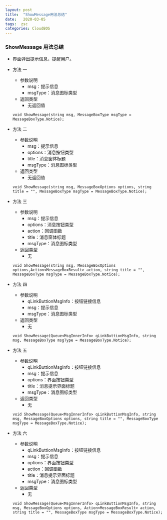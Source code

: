 ```yaml
---
layout: post
title:  "ShowMessage用法总结"
date:   2020-03-05 
tags:  zsc
categories: CloudBOS
---
```

 
### ShowMessage 用法总结
* 界面弹出提示信息，提醒用户。
* 方法 一
    * 参数说明
        * msg：提示信息
        * msgType：消息图标类型
    * 返回类型
        * 无返回值
    ```
    void ShowMessage(string msg, MessageBoxType msgType = MessageBoxType.Notice);
    ```

* 方法 二
    * 参数说明
        * msg：提示信息
        * options：消息按钮类型
        * title：消息窗体标题
        * msgType：消息图标类型
    * 返回类型
        * 无返回值
    ```
    void ShowMessage(string msg, MessageBoxOptions options, string title = "", MessageBoxType msgType = MessageBoxType.Notice);
    ```
* 方法 三
    * 参数说明
        * msg：提示信息
        * options：消息按钮类型
        * action：回调函数
        * title：消息窗体标题
        * msgType：消息图标类型
    * 返回类型
        * 无
    ```
    void ShowMessage(string msg, MessageBoxOptions options,Action<MessageBoxResult> action, string title = "", MessageBoxType msgType = MessageBoxType.Notice);
    ```

* 方法 四
    * 参数说明
        * qLinkButtionMsgInfo：按钮链接信息
        * msg：提示信息
        * msgType：消息图标类型
    * 返回类型
        * 无
    ```
    void ShowMessage(Queue<MsgInnerInfo> qLinkButtionMsgInfo, string msg, MessageBoxType msgType = MessageBoxType.Notice);
    ```

* 方法 五
    * 参数说明
        * qLinkButtionMsgInfo：按钮链接信息
        * msg：提示信息
        * options：界面按钮类型
        * title：消息提示界面标题
        * msgType：消息图标类型
    * 返回类型
        * 无
    ```
    void ShowMessage(Queue<MsgInnerInfo> qLinkButtionMsgInfo, string msg, MessageBoxOptions options, string title = "", MessageBoxType msgType = MessageBoxType.Notice);
    ```

* 方法 六
    * 参数说明
        * qLinkButtionMsgInfo：按钮链接信息
        * msg：提示信息
        * options：界面按钮类型
        * action：回调函数
        * title：消息提示界面标题
        * msgType：消息图标类型
    * 返回类型
        * 无
    ```
    void ShowMessage(Queue<MsgInnerInfo> qLinkButtionMsgInfo, string msg, MessageBoxOptions options, Action<MessageBoxResult> action, string title = "", MessageBoxType msgType = MessageBoxType.Notice);
    ```






